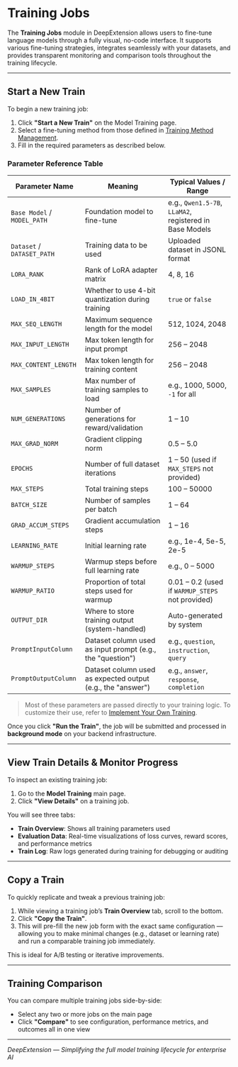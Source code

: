 
# Training Jobs

The **Training Jobs** module in DeepExtension allows users to fine-tune language models through a fully visual, no-code interface. It supports various 
fine-tuning strategies, integrates seamlessly with your datasets, and provides transparent monitoring and comparison tools throughout the training 
lifecycle.

---

## Start a New Train

To begin a new training job:

1. Click **"Start a New Train"** on the Model Training page.
2. Select a fine-tuning method from those defined in [Training Method Management](training-methods.md).
3. Fill in the required parameters as described below.

### Parameter Reference Table

| **Parameter Name**     | **Meaning**                                                | **Typical Values / Range**                             |
|------------------------|------------------------------------------------------------|--------------------------------------------------------|
| `Base Model` / `MODEL_PATH` | Foundation model to fine-tune                          | e.g., `Qwen1.5-7B`, `LLaMA2`, registered in Base Models |
| `Dataset` / `DATASET_PATH` | Training data to be used                                | Uploaded dataset in JSONL format                       |
| `LORA_RANK`            | Rank of LoRA adapter matrix                                | 4, 8, 16                                               |
| `LOAD_IN_4BIT`         | Whether to use 4-bit quantization during training          | `true` or `false`                                      |
| `MAX_SEQ_LENGTH`       | Maximum sequence length for the model                      | 512, 1024, 2048                                        |
| `MAX_INPUT_LENGTH`     | Max token length for input prompt                          | 256 – 2048                                             |
| `MAX_CONTENT_LENGTH`   | Max token length for training content                      | 256 – 2048                                             |
| `MAX_SAMPLES`          | Max number of training samples to load                     | e.g., 1000, 5000, `-1` for all                         |
| `NUM_GENERATIONS`      | Number of generations for reward/validation                | 1 – 10                                                 |
| `MAX_GRAD_NORM`        | Gradient clipping norm                                     | 0.5 – 5.0                                              |
| `EPOCHS`               | Number of full dataset iterations                          | 1 – 50    (used if `MAX_STEPS` not provided)           |
| `MAX_STEPS`            | Total training steps                                       | 100 – 50000                                            |
| `BATCH_SIZE`           | Number of samples per batch                                | 1 – 64                                                 |
| `GRAD_ACCUM_STEPS`     | Gradient accumulation steps                                | 1 – 16                                                 |
| `LEARNING_RATE`        | Initial learning rate                                      | e.g., 1e-4, 5e-5, 2e-5                                 |
| `WARMUP_STEPS`         | Warmup steps before full learning rate                     | e.g., 0 – 5000                                         |
| `WARMUP_RATIO`         | Proportion of total steps used for warmup                  | 0.01 – 0.2 (used if `WARMUP_STEPS` not provided)       |
| `OUTPUT_DIR`           | Where to store training output (system-handled) | Auto-generated by system                              |
| `PromptInputColumn`        | Dataset column used as input prompt (e.g., the "question")         | e.g., `question`, `instruction`, `query`               |
| `PromptOutputColumn`       | Dataset column used as expected output (e.g., the "answer")        | e.g., `answer`, `response`, `completion`               |

> Most of these parameters are passed directly to your training logic. To customize their use, refer to [Implement Your Own Training](../developer/implement-own-ai-training-cuda.md).


Once you click **"Run the Train"**, the job will be submitted and processed in **background mode** on your backend infrastructure.

---

## View Train Details & Monitor Progress

To inspect an existing training job:

1. Go to the **Model Training** main page.
2. Click **"View Details"** on a training job.

You will see three tabs:

- **Train Overview**: Shows all training parameters used
- **Evaluation Data**: Real-time visualizations of loss curves, reward scores, and performance metrics
- **Train Log**: Raw logs generated during training for debugging or auditing

---

## Copy a Train

To quickly replicate and tweak a previous training job:

1. While viewing a training job’s **Train Overview** tab, scroll to the bottom.
2. Click **"Copy the Train"**.
3. This will pre-fill the new job form with the exact same configuration — allowing you to make minimal changes (e.g., dataset or learning rate) and run 
a comparable training job immediately.

This is ideal for A/B testing or iterative improvements.

---

## Training Comparison

You can compare multiple training jobs side-by-side:

- Select any two or more jobs on the main page
- Click **"Compare"** to see configuration, performance metrics, and outcomes all in one view

---

*DeepExtension — Simplifying the full model training lifecycle for enterprise AI*

